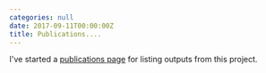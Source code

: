 ```yaml
---
categories: null
date: 2017-09-11T00:00:00Z
title: Publications....
---
```


I've started a [publications page]({{site.baseurl}}/publications/) for listing outputs from this project.
